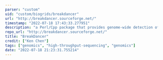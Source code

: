 ```yaml
---
parser: "custom"
uid: "custom/biogrids/breakdancer"
url: "http://breakdancer.sourceforge.net/"
timestamp: "2022-07-18 17:43:33.277951"
description: "a Perl/Cpp package that provides genome-wide detection of structural variants from next generation paired-end sequencing reads. It includes two complementary programs."
repo_url: "http://breakdancer.sourceforge.net/"
title: "BreakDancer"
credit: ["Ken Chen"]
tags: ["genomics", "high-throughput-sequencing", "genomics"]
date: "2022-07-18 21:23:31.755214"
---
```

